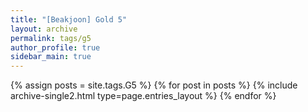 ```yaml
---
title: "[Beakjoon] Gold 5"
layout: archive
permalink: tags/g5
author_profile: true
sidebar_main: true
---
```


{% assign posts = site.tags.G5 %}
{% for post in posts %} 
    {% include archive-single2.html type=page.entries_layout %}
{% endfor %}
